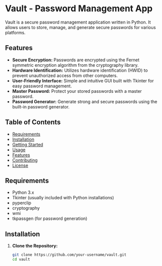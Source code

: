 # Vault - Password Management App

Vault is a secure password management application written in Python. It allows users to store, manage, and generate secure passwords for various platforms.

## Features

- **Secure Encryption:** Passwords are encrypted using the Fernet symmetric encryption algorithm from the cryptography library.
- **Hardware Identification:** Utilizes hardware identification (HWID) to prevent unauthorized access from other computers.
- **User-Friendly Interface:** Simple and intuitive GUI built with Tkinter for easy password management.
- **Master Password:** Protect your stored passwords with a master password.
- **Password Generator:** Generate strong and secure passwords using the built-in password generator.

## Table of Contents

- [Requirements](#requirements)
- [Installation](#installation)
- [Getting Started](#getting-started)
- [Usage](#usage)
- [Features](#features)
- [Contributing](#contributing)
- [License](#license)

## Requirements

- Python 3.x
- Tkinter (usually included with Python installations)
- pyperclip
- cryptography
- wmi
- tkpassgen (for password generation)

## Installation

1. **Clone the Repository:**

   ```bash
   git clone https://github.com/your-username/vault.git
   cd vault
